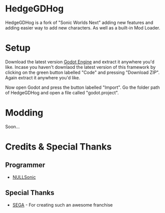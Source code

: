 # HedgeGDHog
HedgeGDHog is a fork of "Sonic Worlds Next" adding new features and adding easier way to add new characters. As well as a built-in Mod Loader.

# Setup
Download the latest version [Godot Engine](https://godotengine.org) and extract it anywhere you'd like. Incase you haven't downlaod the latest version of this framework by clicking on the green button labelled "Code" and pressing "Download ZIP". Again extract it anywhere you'd like.

Now open Godot and press the button labelled "Import". Go the folder path of HedgeGDHog and open a file called "godot.project".

# Modding
Soon...

# Credits & Special Thanks
## Programmer
- [NULLSonic](https://www.youtube.com/@NULLErrorSonic)

## Special Thanks
- [SEGA](https://www.sega.com) - For creating such an awesome franchise
